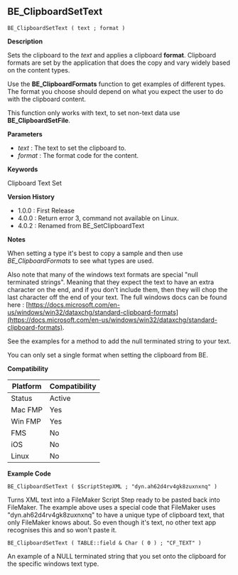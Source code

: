 ## BE_ClipboardSetText

    BE_ClipboardSetText ( text ; format )

**Description**  

Sets the clipboard to the *text* and applies a clipboard **format**. Clipboard formats are set by the application that does the copy and vary widely based on the content types.

Use the **BE_ClipboardFormats** function to get examples of different types. The format you choose should depend on what you expect the user to do with the clipboard content.

This function only works with text, to set non-text data use **BE_ClipboardSetFile**.

**Parameters**

* *text* : The text to set the clipboard to.
* *format* : The format code for the content.

**Keywords**  

Clipboard Text Set

**Version History**

* 1.0.0 : First Release
* 4.0.0 : Return error 3, command not available on Linux.
* 4.0.2 : Renamed from BE_SetClipboardText

**Notes**

When setting a type it's best to copy a sample and then use *BE_ClipboardFormats* to see what types are used.

Also note that many of the windows text formats are special "null terminated strings". Meaning that they expect the text to have an extra character on the end, and if you don't include them, then they will chop the last character off the end of your text. The full windows docs can be found here : [https://docs.microsoft.com/en-us/windows/win32/dataxchg/standard-clipboard-formats](https://docs.microsoft.com/en-us/windows/win32/dataxchg/standard-clipboard-formats). 

See the examples for a method to add the null terminated string to your text.

You can only set a single format when setting the clipboard from BE.

**Compatibility** 

| Platform | Compatibility |
|-----------|-----------|
| Status | Active |  
| Mac FMP | Yes  |  
| Win FMP | Yes  |  
| FMS | No |  
| iOS | No  |  
| Linux | No  |  

**Example Code**

	BE_ClipboardSetText ( $ScriptStepXML ; "dyn.ah62d4rv4gk8zuxnxnq" )

Turns XML text into a FileMaker Script Step ready to be pasted back into FileMaker. The example above uses a special code that FileMaker uses "dyn.ah62d4rv4gk8zuxnxnq" to have a unique type of clipboard text, that only FileMaker knows about. So even though it's text, no other text app recognises this and so won't paste it.

	BE_ClipboardSetText ( TABLE::field & Char ( 0 ) ; "CF_TEXT" )

An example of a NULL terminated string that you set onto the clipboard for the specific windows text type.